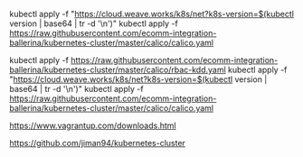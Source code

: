 kubectl apply -f "https://cloud.weave.works/k8s/net?k8s-version=$(kubectl version | base64 | tr -d '\n')"
kubectl apply -f https://raw.githubusercontent.com/ecomm-integration-ballerina/kubernetes-cluster/master/calico/calico.yaml	

kubectl apply -f https://raw.githubusercontent.com/ecomm-integration-ballerina/kubernetes-cluster/master/calico/rbac-kdd.yaml	    kubectl apply -f "https://cloud.weave.works/k8s/net?k8s-version=$(kubectl version | base64 | tr -d '\n')"
kubectl apply -f https://raw.githubusercontent.com/ecomm-integration-ballerina/kubernetes-cluster/master/calico/calico.yaml


https://www.vagrantup.com/downloads.html


https://github.com/jiman94/kubernetes-cluster
